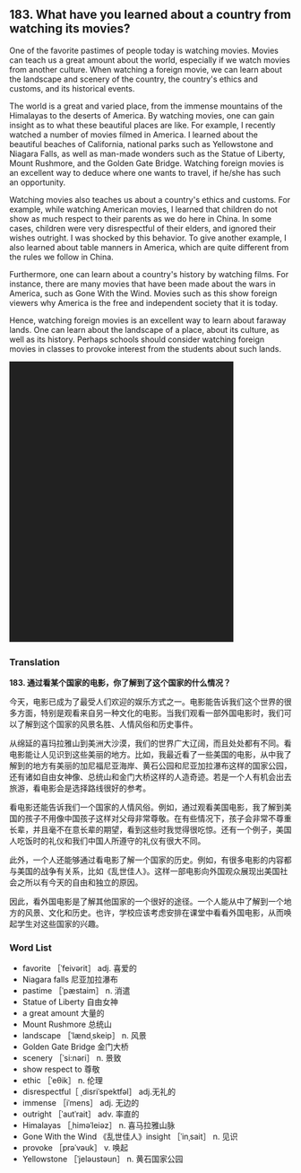 ## 183. What have you learned about a country from watching its movies?

One of the favorite pastimes of people today is watching movies. Movies can teach us a great amount about the world, especially if we watch movies from another culture. When watching a foreign movie, we can learn about the landscape and scenery of the country, the country's ethics and customs, and its historical events.

The world is a great and varied place, from the immense mountains of the Himalayas to the deserts of America. By watching movies, one can gain insight as to what these beautiful places are like. For example, I recently watched a number of movies filmed in America. I learned about the beautiful beaches of California, national parks such as Yellowstone and Niagara Falls, as well as man-made wonders such as the Statue of Liberty, Mount Rushmore, and the Golden Gate Bridge. Watching foreign movies is an excellent way to deduce where one wants to travel, if he/she has such an opportunity.

Watching movies also teaches us about a country's ethics and customs. For example, while watching American movies, I learned that children do not show as much respect to their parents as we do here in China. In some cases, children were very disrespectful of their elders, and ignored their wishes outright. I was shocked by this behavior. To give another example, I also learned about table manners in America, which are quite different from the rules we follow in China.

Furthermore, one can learn about a country's history by watching films. For instance, there are many movies that have been made about the wars in America, such as Gone With the Wind. Movies such as this show foreign viewers why America is the free and independent society that it is today.

Hence, watching foreign movies is an excellent way to learn about faraway lands. One can learn about the landscape of a place, about its culture, as well as its history. Perhaps schools should consider watching foreign movies in classes to provoke interest from the students about such lands.

![](images/padding_400x500.png)

### Translation

**183. 通过看某个国家的电影，你了解到了这个国家的什么情况？**

今天，电影已成为了最受人们欢迎的娱乐方式之一。电影能告诉我们这个世界的很多方面，特别是观看来自另一种文化的电影。当我们观看一部外国电影时，我们可以了解到这个国家的风景名胜、人情风俗和历史事件。

从绵延的喜玛拉雅山到美洲大沙漠，我们的世界广大辽阔，而且处处都有不同。看电影能让人见识到这些美丽的地方。比如，我最近看了一些美国的电影，从中我了解到的地方有美丽的加尼福尼亚海岸、黄石公园和尼亚加拉瀑布这样的国家公园，还有诸如自由女神像、总统山和金门大桥这样的人造奇迹。若是一个人有机会出去旅游，看电影会是选择路线很好的参考。

看电影还能告诉我们一个国家的人情风俗。例如，通过观看美国电影，我了解到美国的孩子不用像中国孩子这样对父母非常尊敬。在有些情况下，孩子会非常不尊重长辈，并且毫不在意长辈的期望，看到这些时我觉得很吃惊。还有一个例子，美国人吃饭时的礼仪和我们中国人所遵守的礼仪有很大不同。

此外，一个人还能够通过看电影了解一个国家的历史。例如，有很多电影的内容都与美国的战争有关系，比如《乱世佳人》。这样一部电影向外国观众展现出美国社会之所以有今天的自由和独立的原因。

因此，看外国电影是了解其他国家的一个很好的途径。一个人能从中了解到一个地方的风景、文化和历史。也许，学校应该考虑安排在课堂中看看外国电影，从而唤起学生对这些国家的兴趣。 

### Word List

+ favorite ［ˈfeivərit］ adj. 喜爱的
+ Niagara falls 尼亚加拉瀑布
+ pastime ［ˈpæstaim］ n. 消遣
+ Statue of Liberty 自由女神
+ a great amount 大量的
+ Mount Rushmore 总统山
+ landscape ［ˈlændˌskeip］ n. 风景
+ Golden Gate Bridge 金门大桥
+ scenery ［ˈsi:nəri］ n. 景致
+ show respect to 尊敬
+ ethic ［ˈeθik］ n. 伦理
+ disrespectful［ ˌdisriˈspektfəl］ adj.无礼的
+ immense ［iˈmens］ adj. 无边的
+ outright ［ˈautˈrait］ adv. 率直的
+ Himalayas ［ˌhiməˈleiəz］ n. 喜马拉雅山脉
+ Gone With the Wind 《乱世佳人》insight ［ˈinˌsait］ n. 见识
+ provoke ［prəˈvəuk］ v. 唤起
+ Yellowstone ［ˈjeləustəun］ n. 黄石国家公园</li>  



